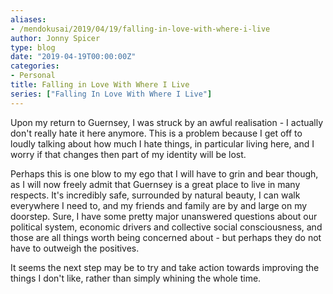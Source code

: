 ```yaml
---
aliases:
- /mendokusai/2019/04/19/falling-in-love-with-where-i-live
author: Jonny Spicer
type: blog
date: "2019-04-19T00:00:00Z"
categories:
- Personal
title: Falling in Love With Where I Live
series: ["Falling In Love With Where I Live"]
---
```

Upon my return to Guernsey, I was struck by an awful realisation - I actually
don't really hate it here anymore. This is a problem because I get off to loudly
talking about how much I hate things, in particular living here, and I worry if
that changes then part of my identity will be lost.

Perhaps this is one blow to my ego that I will have to grin and bear though,
as I will now freely admit that Guernsey is a great place to live in many
respects. It's incredibly safe, surrounded by natural beauty, I can walk everywhere
I need to, and my friends and family are by and large on my doorstep. Sure,
I have some pretty major unanswered questions about our political system,
economic drivers and collective social consciousness, and those are all things
worth being concerned about - but perhaps they do not have to outweigh the positives.

It seems the next step may be to try and take action towards improving the things
I don't like, rather than simply whining the whole time.

